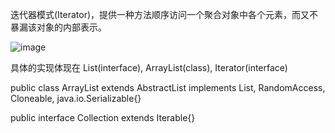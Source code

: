 迭代器模式(Iterator)，提供一种方法顺序访问一个聚合对象中各个元素，而又不暴漏该对象的内部表示。

![image](https://github.com/ZeroWM/Java-design-pattern/assets/32089940/117de210-cae5-4ae9-be93-36f0b1f66053)

具体的实现体现在 List(interface), ArrayList(class), Iterator(interface) 

public class ArrayList<E> extends AbstractList<E>
        implements List<E>, RandomAccess, Cloneable, java.io.Serializable{}

public interface Collection<E> extends Iterable<E>{}
